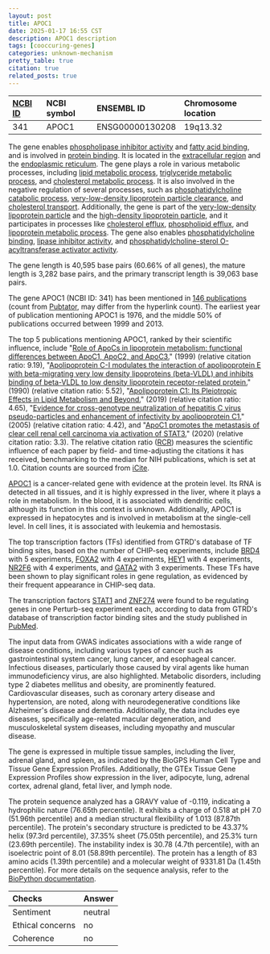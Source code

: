 ```yaml
---
layout: post
title: APOC1
date: 2025-01-17 16:55 CST
description: APOC1 description
tags: [cooccuring-genes]
categories: unknown-mechanism
pretty_table: true
citation: true
related_posts: true
---
```




| [NCBI ID](https://www.ncbi.nlm.nih.gov/gene/341) | NCBI symbol | ENSEMBL ID | Chromosome location |
| :-------- | :------- | :-------- | :------- |
| 341  | APOC1 | ENSG00000130208 | 19q13.32 |



The gene enables [phospholipase inhibitor activity](https://amigo.geneontology.org/amigo/term/GO:0004859) and [fatty acid binding](https://amigo.geneontology.org/amigo/term/GO:0005504), and is involved in [protein binding](https://amigo.geneontology.org/amigo/term/GO:0005515). It is located in the [extracellular region](https://amigo.geneontology.org/amigo/term/GO:0005576) and the [endoplasmic reticulum](https://amigo.geneontology.org/amigo/term/GO:0005783). The gene plays a role in various metabolic processes, including [lipid metabolic process](https://amigo.geneontology.org/amigo/term/GO:0006629), [triglyceride metabolic process](https://amigo.geneontology.org/amigo/term/GO:0006641), and [cholesterol metabolic process](https://amigo.geneontology.org/amigo/term/GO:0008203). It is also involved in the negative regulation of several processes, such as [phosphatidylcholine catabolic process](https://amigo.geneontology.org/amigo/term/GO:0010900), [very-low-density lipoprotein particle clearance](https://amigo.geneontology.org/amigo/term/GO:0010916), and [cholesterol transport](https://amigo.geneontology.org/amigo/term/GO:0032375). Additionally, the gene is part of the [very-low-density lipoprotein particle](https://amigo.geneontology.org/amigo/term/GO:0034361) and the [high-density lipoprotein particle](https://amigo.geneontology.org/amigo/term/GO:0034364), and it participates in processes like [cholesterol efflux](https://amigo.geneontology.org/amigo/term/GO:0033344), [phospholipid efflux](https://amigo.geneontology.org/amigo/term/GO:0033700), and [lipoprotein metabolic process](https://amigo.geneontology.org/amigo/term/GO:0042157). The gene also enables [phosphatidylcholine binding](https://amigo.geneontology.org/amigo/term/GO:0031210), [lipase inhibitor activity](https://amigo.geneontology.org/amigo/term/GO:0055102), and [phosphatidylcholine-sterol O-acyltransferase activator activity](https://amigo.geneontology.org/amigo/term/GO:0060228).


The gene length is 40,595 base pairs (60.66% of all genes), the mature length is 3,282 base pairs, and the primary transcript length is 39,063 base pairs.


The gene APOC1 (NCBI ID: 341) has been mentioned in [146 publications](https://pubmed.ncbi.nlm.nih.gov/?term=%22APOC1%22) (count from [Pubtator](https://academic.oup.com/nar/article/47/W1/W587/5494727), may differ from the hyperlink count). The earliest year of publication mentioning APOC1 is 1976, and the middle 50% of publications occurred between 1999 and 2013.


The top 5 publications mentioning APOC1, ranked by their scientific influence, include "[Role of ApoCs in lipoprotein metabolism: functional differences between ApoC1, ApoC2, and ApoC3.](https://pubmed.ncbi.nlm.nih.gov/10073946)" (1999) (relative citation ratio: 9.19), "[Apolipoprotein C-I modulates the interaction of apolipoprotein E with beta-migrating very low density lipoproteins (beta-VLDL) and inhibits binding of beta-VLDL to low density lipoprotein receptor-related protein.](https://pubmed.ncbi.nlm.nih.gov/2266137)" (1990) (relative citation ratio: 5.52), "[Apolipoprotein C1: Its Pleiotropic Effects in Lipid Metabolism and Beyond.](https://pubmed.ncbi.nlm.nih.gov/31779116)" (2019) (relative citation ratio: 4.65), "[Evidence for cross-genotype neutralization of hepatitis C virus pseudo-particles and enhancement of infectivity by apolipoprotein C1.](https://pubmed.ncbi.nlm.nih.gov/15767578)" (2005) (relative citation ratio: 4.42), and "[ApoC1 promotes the metastasis of clear cell renal cell carcinoma via activation of STAT3.](https://pubmed.ncbi.nlm.nih.gov/32826950)" (2020) (relative citation ratio: 3.3). The relative citation ratio ([RCR](https://journals.plos.org/plosbiology/article?id=10.1371/journal.pbio.1002541)) measures the scientific influence of each paper by field- and time-adjusting the citations it has received, benchmarking to the median for NIH publications, which is set at 1.0. Citation counts are sourced from [iCite](https://icite.od.nih.gov).


[APOC1](https://www.proteinatlas.org/ENSG00000130208-APOC1) is a cancer-related gene with evidence at the protein level. Its RNA is detected in all tissues, and it is highly expressed in the liver, where it plays a role in metabolism. In the blood, it is associated with dendritic cells, although its function in this context is unknown. Additionally, APOC1 is expressed in hepatocytes and is involved in metabolism at the single-cell level. In cell lines, it is associated with leukemia and hemostasis.


The top transcription factors (TFs) identified from GTRD's database of TF binding sites, based on the number of CHIP-seq experiments, include [BRD4](https://www.ncbi.nlm.nih.gov/gene/23476) with 5 experiments, [FOXA2](https://www.ncbi.nlm.nih.gov/gene/3170) with 4 experiments, [HEY1](https://www.ncbi.nlm.nih.gov/gene/23462) with 4 experiments, [NR2F6](https://www.ncbi.nlm.nih.gov/gene/2063) with 4 experiments, and [GATA2](https://www.ncbi.nlm.nih.gov/gene/2624) with 3 experiments. These TFs have been shown to play significant roles in gene regulation, as evidenced by their frequent appearance in CHIP-seq data.


The transcription factors [STAT1](https://www.ncbi.nlm.nih.gov/gene/6872) and [ZNF274](https://www.ncbi.nlm.nih.gov/gene/55929) were found to be regulating genes in one Perturb-seq experiment each, according to data from GTRD's database of transcription factor binding sites and the study published in [PubMed](https://pubmed.ncbi.nlm.nih.gov/35688146/).


The input data from GWAS indicates associations with a wide range of disease conditions, including various types of cancer such as gastrointestinal system cancer, lung cancer, and esophageal cancer. Infectious diseases, particularly those caused by viral agents like human immunodeficiency virus, are also highlighted. Metabolic disorders, including type 2 diabetes mellitus and obesity, are prominently featured. Cardiovascular diseases, such as coronary artery disease and hypertension, are noted, along with neurodegenerative conditions like Alzheimer's disease and dementia. Additionally, the data includes eye diseases, specifically age-related macular degeneration, and musculoskeletal system diseases, including myopathy and muscular disease.



The gene is expressed in multiple tissue samples, including the liver, adrenal gland, and spleen, as indicated by the BioGPS Human Cell Type and Tissue Gene Expression Profiles. Additionally, the GTEx Tissue Gene Expression Profiles show expression in the liver, adipocyte, lung, adrenal cortex, adrenal gland, fetal liver, and lymph node.




The protein sequence analyzed has a GRAVY value of -0.119, indicating a hydrophilic nature (76.65th percentile). It exhibits a charge of 0.518 at pH 7.0 (51.96th percentile) and a median structural flexibility of 1.013 (87.87th percentile). The protein's secondary structure is predicted to be 43.37% helix (97.3rd percentile), 37.35% sheet (75.05th percentile), and 25.3% turn (23.69th percentile). The instability index is 30.78 (4.7th percentile), with an isoelectric point of 8.01 (58.89th percentile). The protein has a length of 83 amino acids (1.39th percentile) and a molecular weight of 9331.81 Da (1.45th percentile). For more details on the sequence analysis, refer to the [BioPython documentation](https://biopython.org/docs/1.75/api/Bio.SeqUtils.ProtParam.html).





| Checks    | Answer |
| :-------- | :------- |
| Sentiment  | neutral   |
| Ethical concerns | no     |
| Coherence    | no    |